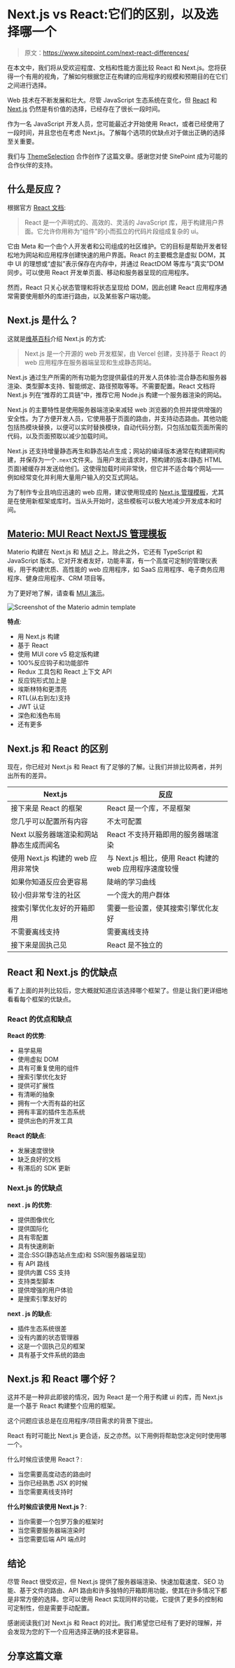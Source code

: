 # Next.js vs React:它们的区别，以及选择哪一个

> 原文：<https://www.sitepoint.com/next-react-differences/>

在本文中，我们将从受欢迎程度、文档和性能方面比较 React 和 Next.js。您将获得一个有用的视角，了解如何根据您正在构建的应用程序的规模和预期目的在它们之间进行选择。

Web 技术在不断发展和壮大。尽管 JavaScript 生态系统在变化，但 [React](https://reactjs.org/) 和 [Next.js](https://nextjs.org/) 仍然是有价值的选择，已经存在了很长一段时间。

作为一名 JavaScript 开发人员，您可能最近才开始使用 React，或者已经使用了一段时间，并且您也在考虑 Next.js。了解每个选项的优缺点对于做出正确的选择至关重要。

我们与 [ThemeSelection](https://themeselection.com/) 合作创作了这篇文章。感谢您对使 SitePoint 成为可能的合作伙伴的支持。

## 什么是反应？

根据官方 [React 文档](https://reactjs.org/tutorial/tutorial.html):

> React 是一个声明式的、高效的、灵活的 JavaScript 库，用于构建用户界面。它允许你用称为“组件”的小而孤立的代码片段组成复杂的 ui。

它由 Meta 和一个由个人开发者和公司组成的社区维护。它的目标是帮助开发者轻松地为网站和应用程序创建快速的用户界面。React 的主要概念是虚拟 DOM，其中 UI 的理想或“虚拟”表示保存在内存中，并通过 ReactDOM 等库与“真实”DOM 同步。可以使用 React 开发单页面、移动和服务器呈现的应用程序。

然而，React 只关心状态管理和将状态呈现给 DOM，因此创建 React 应用程序通常需要使用额外的库进行路由，以及某些客户端功能。

## Next.js 是什么？

这就是[维基百科](https://en.wikipedia.org/wiki/Next.js)介绍 Next.js 的方式:

> Next.js 是一个开源的 web 开发框架，由 Vercel 创建，支持基于 React 的 web 应用程序在服务器端呈现和生成静态网站。

Next.js 通过生产所需的所有功能为您提供最佳的开发人员体验:混合静态和服务器渲染、类型脚本支持、智能绑定、路径预取等等。不需要配置。React 文档将 Next.js 列在“推荐的工具链”中，推荐它用 Node.js 构建一个服务器渲染的网站。

Next.js 的主要特性是使用服务器端渲染来减轻 web 浏览器的负担并提供增强的安全性。为了方便开发人员，它使用基于页面的路由，并支持动态路由。其他功能包括热模块替换，以便可以实时替换模块，自动代码分割，只包括加载页面所需的代码，以及页面预取以减少加载时间。

Next.js 还支持增量静态再生和静态站点生成；网站的编译版本通常在构建期间构建，并保存为一个`.next`文件夹。当用户发出请求时，预构建的版本(静态 HTML 页面)被缓存并发送给他们。这使得加载时间非常快，但它并不适合每个网站——例如经常变化并利用大量用户输入的交互式网站。

为了制作专业且响应迅速的 web 应用，建议使用现成的 [Next.js 管理模板](https://themeselection.com/item/category/next-js-admin-template/)，尤其是在使用新框架或库时。当从头开始时，这些模板可以极大地减少开发成本和时间。

## [Materio: MUI React NextJS 管理模板](https://themeselection.com/item/materio-mui-react-nextjs-admin-template/)

Materio 构建在 Next.js 和 [MUI](https://mui.com/) 之上。除此之外，它还有 TypeScript 和 JavaScript 版本。它对开发者友好，功能丰富，有一个高度可定制的管理仪表板，用于构建优质、高性能的 web 应用程序，如 SaaS 应用程序、电子商务应用程序、健身应用程序、CRM 项目等。

为了更好地了解，请查看 [MUI 演示](https://demos.themeselection.com/materio-mui-react-nextjs-admin-template/demo-1/dashboards/crm/)。

![Screenshot of the Materio admin template](img/1a7021891c49d7e8a8328d8cddd3a69e.png)

**特点**:

*   用 Next.js 构建
*   基于 React
*   使用 MUI core v5 稳定版构建
*   100%反应钩子和功能部件
*   Redux 工具包和 React 上下文 API
*   反应钩形式加上是
*   埃斯林特和更漂亮
*   RTL(从右到左)支持
*   JWT 认证
*   深色和浅色布局
*   还有更多

## Next.js 和 React 的区别

现在，你已经对 Next.js 和 React 有了足够的了解。让我们并排比较两者，并列出所有的差异。

| Next.js | 反应 |
| --- | --- |
| 接下来是 React 的框架 | React 是一个库，不是框架 |
| 您几乎可以配置所有内容 | 不太可配置 |
| Next 以服务器端渲染和网站静态生成而闻名 | React 不支持开箱即用的服务器端渲染 |
| 使用 Next.js 构建的 web 应用非常快 | 与 Next.js 相比，使用 React 构建的 web 应用程序速度较慢 |
| 如果你知道反应会更容易 | 陡峭的学习曲线 |
| 较小但非常专注的社区 | 一个庞大的用户群体 |
| 搜索引擎优化友好的开箱即用 | 需要一些设置，使其搜索引擎优化友好 |
| 不需要离线支持 | 需要离线支持 |
| 接下来是固执己见 | React 是不独立的 |

## React 和 Next.js 的优缺点

看了上面的并列比较后，您大概就知道应该选择哪个框架了。但是让我们更详细地看看每个框架的优缺点。

### React 的优点和缺点

**React 的优势**:

*   易学易用
*   使用虚拟 DOM
*   具有可重复使用的组件
*   搜索引擎优化友好
*   提供可扩展性
*   有清晰的抽象
*   拥有一个大而有益的社区
*   拥有丰富的插件生态系统
*   提供出色的开发工具

**React 的缺点**:

*   发展速度很快
*   缺乏良好的文档
*   有滞后的 SDK 更新

### Next.js 的优缺点

**next . js 的优势**:

*   提供图像优化
*   提供国际化
*   具有零配置
*   具有快速刷新
*   混合:SSG(静态站点生成)和 SSR(服务器端呈现)
*   有 API 路线
*   提供内置 CSS 支持
*   支持类型脚本
*   提供增强的用户体验
*   是搜索引擎友好的

**next . js 的缺点**:

*   插件生态系统很差
*   没有内置的状态管理器
*   这是一个固执己见的框架
*   具有基于文件系统的路由

## Next.js 和 React 哪个好？

这并不是一种非此即彼的情况，因为 React 是一个用于构建 ui 的库，而 Next.js 是一个基于 React 构建整个应用的框架。

这个问题应该总是在应用程序/项目需求的背景下提出。

React 有时可能比 Next.js 更合适，反之亦然。以下用例将帮助您决定何时使用哪一个。

什么时候应该使用 React？:

*   当您需要高度动态的路由时
*   当你已经熟悉 JSX 的时候
*   当您需要离线支持时

**什么时候应该使用 Next.js？**:

*   当你需要一个包罗万象的框架时
*   当您需要服务器端渲染时
*   当您需要后端 API 端点时

## 结论

尽管 React 很受欢迎，但 Next.js 提供了服务器端渲染、快速加载速度、SEO 功能、基于文件的路由、API 路由和许多独特的开箱即用功能，使其在许多情况下都是非常方便的选择。您可以使用 React 实现同样的功能，它提供了更多的控制和可定制性，但是需要手动配置。

感谢阅读我们对 Next.js 和 React 的对比。我们希望您已经有了更好的理解，并会发现为您的下一个应用选择正确的技术更容易。

## 分享这篇文章